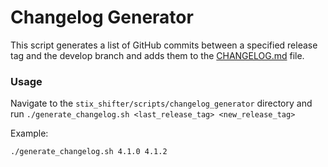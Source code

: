 # Changelog Generator

This script generates a list of GitHub commits between a specified release tag and the develop branch and adds them to the [CHANGELOG.md](https://github.com/opencybersecurityalliance/stix-shifter/blob/develop/CHANGELOG.md) file. 

### Usage

Navigate to the `stix_shifter/scripts/changelog_generator` directory and run `./generate_changelog.sh <last_release_tag> <new_release_tag>`

Example:

```
./generate_changelog.sh 4.1.0 4.1.2
```